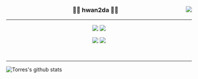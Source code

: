 

<!--
**Torres-09/Torres-09** is a ✨ _special_ ✨ repository because its `README.md` (this file) appears on your GitHub profile.
-->

<div align="center">
  
  <a><img align="right" src="https://github-readme-stats.vercel.app/api/top-langs/?username=torres-09&theme=dracula&exclude_repo=Computer-Science-Engineering&layout=compact&langs_count=10"/></a>
  
  ### 🏃‍♂️ hwan2da 🏃‍♂️ 
  
  ---
  
  <a href="https://github.com/Torres-09"><img src="https://hits.seeyoufarm.com/api/count/incr/badge.svg?url=https%3A%2F%2Fgithub.com%2FTorres-09&count_bg=%23000000&title_bg=%23000000&icon=github.svg&icon_color=%23E7E7E7&title=GitHub&edge_flat=false)"/></a>
  <a href="https://solved.ac/dla280"><img src="http://mazassumnida.wtf/api/mini/generate_badge?boj=dla280"/></a>
 
  <a href="https://velog.io/@hwan2da"><img src="https://img.shields.io/badge/hwan2da.log-3DDC84?style=flat-square&logo=Velog&logoColor=white"/></a>
  <a href="https://cooing-guardian-ca4.notion.site/Lim-SeHwan-b39e907f77a84d30b244583a727be803"><img src="https://img.shields.io/badge/hwan2da-ffffff?style=flat-square&logo=notion&logoColor=black"/></a>

  <br>
 
</div>

---

![Torres's github stats](https://github-readme-stats.vercel.app/api?username=Torres-09&show_icons=true&theme=github_dark)
